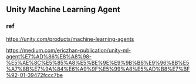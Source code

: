 ## Unity Machine Learning  Agent





### ref
https://unity.com/products/machine-learning-agents


https://medium.com/ericzhan-publication/unity-ml-agent%E7%AD%86%E8%A8%98-%E5%AE%8C%E5%85%A8%E5%BE%9E%E9%9B%B6%E9%96%8B%E5%A7%8B%E7%9A%84%E6%A9%9F%E5%99%A8%E5%AD%B8%E7%BF%92-01-39472fccc7be

